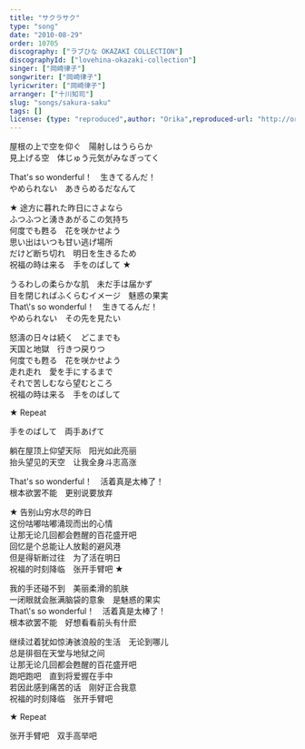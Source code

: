 ```yaml
---
title: "サクラサク"
type: "song"
date: "2010-08-29"
order: 10705
discography: ["ラブひな OKAZAKI COLLECTION"]
discographyId: ["lovehina-okazaki-collection"]
singer: ["岡崎律子"]
songwriter: ["岡崎律子"]
lyricwriter: ["岡崎律子"]
arranger: ["十川知司"]
slug: "songs/sakura-saku"
tags: []
license: {type: "reproduced",author: "Orika",reproduced-url: "http://orikamushi.myweb.hinet.net/",reproduced-website: "織歌蟲網站"}
---
```


屋根の上で空を仰ぐ　陽射しはうららか   
見上げる空　体じゅう元気がみなぎってく   
  
That's so wonderful！　生きてるんだ！   
やめられない　あきらめるだなんて   
  
★ 途方に暮れた昨日にさよなら   
ふつふつと湧きあがるこの気持ち   
何度でも甦る　花を咲かせよう   
思い出はいつも甘い逃げ場所   
だけど断ち切れ　明日を生きるため   
祝福の時は来る　手をのばして ★   
  
うるわしの柔らかな肌　未だ手は届かず   
目を閉じればふくらむイメージ　魅惑の果実   
That\\'s so wonderful！　生きてるんだ！   
やめられない　その先を見たい   
  
怒濤の日々は続く　どこまでも   
天国と地獄　行きつ戻りつ   
何度でも甦る　花を咲かせよう   
走れ走れ　愛を手にするまで   
それで苦しむなら望むところ   
祝福の時は来る　手をのばして   
  
★ Repeat   
  
手をのばして　両手あげて  
  
  <!-- 翻译 -->

躺在屋顶上仰望天际　阳光如此亮丽   
抬头望见的天空　让我全身斗志高涨   
  
That's so wonderful！　活着真是太棒了！   
根本欲罢不能　更别说要放弃   
  
★ 告别山穷水尽的昨日   
这份咕嘟咕嘟涌现而出的心情   
让那无论几回都会甦醒的百花盛开吧   
回忆是个总能让人放鬆的避风港   
但是得斩断过往　为了活在明日   
祝福的时刻降临　张开手臂吧 ★   
  
我的手还碰不到　美丽柔滑的肌肤   
一闭眼就会胀满脑袋的意象　是魅惑的果实   
That\\'s so wonderful！　活着真是太棒了！   
根本欲罢不能　好想看看前头有什麽   
  
继续过着犹如惊涛骇浪般的生活　无论到哪儿   
总是徘徊在天堂与地狱之间   
让那无论几回都会甦醒的百花盛开吧   
跑吧跑吧　直到将爱握在手中   
若因此感到痛苦的话　刚好正合我意   
祝福的时刻降临　张开手臂吧   
  
★ Repeat   
  
张开手臂吧　双手高举吧
